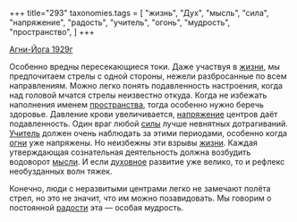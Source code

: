 +++
title="293"
taxonomies.tags = [
 "жизнь",
 "Дух",
 "мысль",
 "сила",
 "напряжение",
 "радость",
 "учитель",
 "огонь",
 "мудрость",
 "пространство",
]
+++

[Агни-Йога 1929г](/agni/1929)

Особенно вредны пересекающиеся токи. Даже участвуя в [жизни](/tags/жизнь), мы предпочитаем стрелы с одной стороны, нежели разбросанные по всем направлениям. Можно легко понять подавленность настроения, когда над головой мчатся стрелы неизвестно откуда. Когда не избежать наполнения именем [пространства](/tags/пространство), тогда особенно нужно беречь здоровье. Давление крови увеличивается, [напряжение](/tags/напряжение) центров даёт подавленность. Один враг любой [силы](/tags/сила) лучше невнятных дотрагиваний. [Учитель](/tags/учитель) должен очень наблюдать за этими периодами, особенно когда [огни](/tags/огонь) уже напряжены. Но неизбежны эти взрывы [жизни](/tags/жизнь). Каждая утверждающая сознательная деятельность должна возбудить водоворот [мысли](/tags/мысль). И если [духовное](/tags/Дух) развитие уже велико, то и рефлекс необузданных волн тяжек.   

Конечно, люди с неразвитыми центрами легко не замечают полёта стрел, но это не значит, что им можно позавидовать. Мы говорим о постоянной [радости](/tags/радость) эта — особая мудрость.